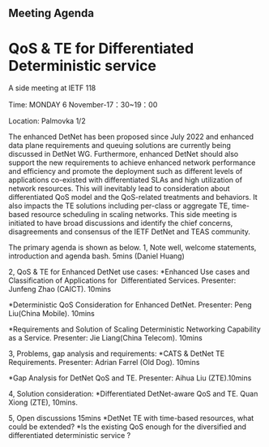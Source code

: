 ## Meeting Agenda

# QoS & TE for Differentiated Deterministic service

A side meeting at IETF 118

Time: MONDAY 6 November-17：30~19：00

Location: Palmovka 1/2

The enhanced DetNet has been proposed since July 2022 and enhanced data plane requirements and queuing solutions are currently 
being discussed in DetNet WG. Furthermore, enhanced DetNet should also support the new requirements to achieve enhanced network
performance and efficiency and promote the deployment such as different levels of applications co-existed with differentiated 
SLAs and high utilization of network resources. This will inevitably lead to consideration about differentiated QoS model and
the QoS-related treatments and behaviors. It also impacts the TE solutions including per-class or aggregate TE, time-based 
resource scheduling in scaling networks. This side meeting is initiated to have broad discussions and identify the chief 
concerns, disagreements and consensus of the IETF DetNet and TEAS community. 

The primary agenda is shown as below.
1, Note well, welcome statements, introduction and agenda bash. 5mins (Daniel Huang)

2, QoS & TE for Enhanced DetNet use cases:
*Enhanced Use cases and Classification of Applications for  Differentiated Services. Presenter: Junfeng Zhao (CAICT). 10mins

*Deterministic QoS Consideration for Enhanced DetNet. Presenter: Peng Liu(China Mobile). 10mins

*Requirements and Solution of Scaling Deterministic Networking Capability as a Service. Presenter: Jie Liang(China Telecom). 10mins

3, Problems, gap analysis and requirements:
*CATS & DetNet TE Requirements. Presenter: Adrian Farrel (Old Dog). 10mins

*Gap Analysis for DetNet QoS and TE. Presenter: Aihua Liu (ZTE).10mins

4, Solution consideration:
*Differentiated DetNet-aware QoS and TE. Quan Xiong (ZTE), 10mins.

5, Open discussions 15mins
*DetNet TE with time-based resources, what could be extended?
*Is the existing QoS enough for the diversified and differentiated deterministic service ?
